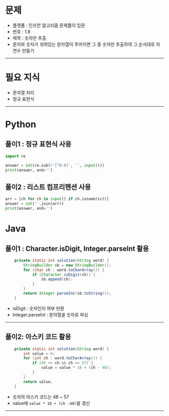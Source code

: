# 문제
- 플랫폼 : 인프런 알고리즘 문제풀이 입문
- 번호 : 1.9
- 제목 : 숫자만 추출
- 문자와 숫자가 섞여있는 문자열이 주어지면 그 중 숫자만 추출하여 그 순서대로 자연수 만들기

---

# 필요 지식
- 문자열 처리
- 정규 표현식

---

# Python
## 풀이1 : 정규 표현식 사용
```python
import re

answer = int(re.sub(r'[^0-9]', '', input()))
print(answer, end='')
```

## 풀이2 : 리스트 컴프리헨션 사용
```python
arr = [ch for ch in input() if ch.isnumeric()]
answer = int(''.join(arr))
print(answer, end='')
```

# Java
## 풀이1 : Character.isDigit, Integer.parseInt 활용
```java
    private static int solution(String word) {
        StringBuilder sb = new StringBuilder();
        for (char ch : word.toCharArray()) {
            if (Character.isDigit(ch)) {
                sb.append(ch);
            }
        }
        return Integer.parseInt(sb.toString());
    }
```
- isDigit : 숫자인지 여부 반환
- Integer.parseInt : 문자열을 숫자로 파싱

---

## 풀이2: 아스키 코드 활용
```java
    private static int solution(String word) {
        int value = 0;
        for (int ch : word.toCharArray()) {
            if (48 <= ch && ch <= 57) {
                value = value * 10 + (ch - 48);
            }
        }
        return value;
    }
```
- 숫자의 아스키 코드는 48 ~ 57
- value에 `value * 10 + (ch -48)`을 갱신

---
